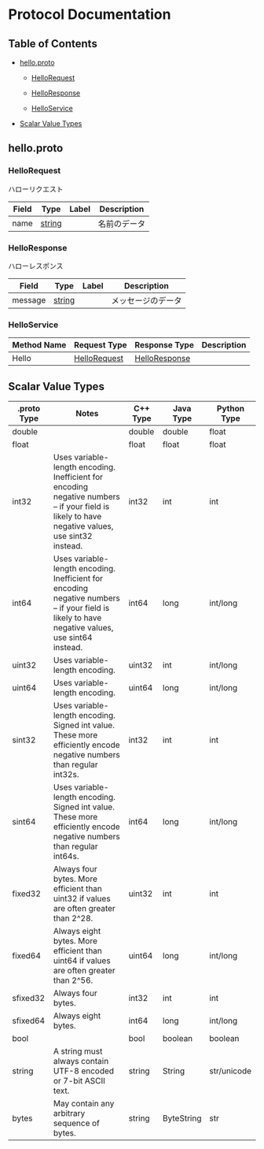 # Protocol Documentation


## Table of Contents

- [hello.proto](#hello.proto)
    - [HelloRequest](#hello.HelloRequest)
    - [HelloResponse](#hello.HelloResponse)
  
  
  
    - [HelloService](#hello.HelloService)
  

- [Scalar Value Types](#scalar-value-types)






## hello.proto





### HelloRequest
ハローリクエスト


| Field | Type | Label | Description |
| ----- | ---- | ----- | ----------- |
| name | [string](#string) |  | 名前のデータ |








### HelloResponse
ハローレスポンス


| Field | Type | Label | Description |
| ----- | ---- | ----- | ----------- |
| message | [string](#string) |  | メッセージのデータ |





 

 

 




### HelloService


| Method Name | Request Type | Response Type | Description |
| ----------- | ------------ | ------------- | ------------|
| Hello | [HelloRequest](#hello.HelloRequest) | [HelloResponse](#hello.HelloRequest) |  |

 



## Scalar Value Types

| .proto Type | Notes | C++ Type | Java Type | Python Type |
| ----------- | ----- | -------- | --------- | ----------- |
|  double |  | double | double | float |
|  float |  | float | float | float |
|  int32 | Uses variable-length encoding. Inefficient for encoding negative numbers – if your field is likely to have negative values, use sint32 instead. | int32 | int | int |
|  int64 | Uses variable-length encoding. Inefficient for encoding negative numbers – if your field is likely to have negative values, use sint64 instead. | int64 | long | int/long |
|  uint32 | Uses variable-length encoding. | uint32 | int | int/long |
|  uint64 | Uses variable-length encoding. | uint64 | long | int/long |
|  sint32 | Uses variable-length encoding. Signed int value. These more efficiently encode negative numbers than regular int32s. | int32 | int | int |
|  sint64 | Uses variable-length encoding. Signed int value. These more efficiently encode negative numbers than regular int64s. | int64 | long | int/long |
|  fixed32 | Always four bytes. More efficient than uint32 if values are often greater than 2^28. | uint32 | int | int |
|  fixed64 | Always eight bytes. More efficient than uint64 if values are often greater than 2^56. | uint64 | long | int/long |
|  sfixed32 | Always four bytes. | int32 | int | int |
|  sfixed64 | Always eight bytes. | int64 | long | int/long |
|  bool |  | bool | boolean | boolean |
|  string | A string must always contain UTF-8 encoded or 7-bit ASCII text. | string | String | str/unicode |
|  bytes | May contain any arbitrary sequence of bytes. | string | ByteString | str |

